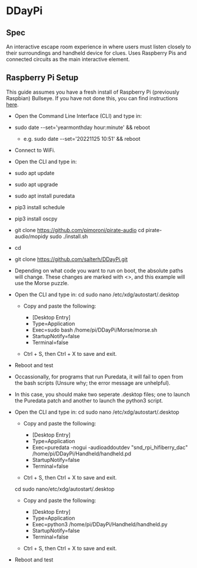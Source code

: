 # DDayPi

## Spec 

An interactive escape room experience in where users must listen closely to their surroundings and handheld device for clues. Uses Raspberry Pis and connected circuits as the main interactive element.

## Raspberry Pi Setup
This guide assumes you have a fresh install of Raspberry Pi (previously Raspbian) Bullseye. If you have not done this, you can find instructions [here](https://www.raspberrypi.com/software/).

- Open the Command Line Interface (CLI) and type in:
- sudo date --set='yearmonthday hour:minute' && reboot
	- e.g. sudo date --set='20221125 10:51' && reboot

- Connect to WiFi. 

- Open the CLI and type in:
- sudo apt update
- sudo apt upgrade
- sudo apt install puredata
- pip3 install schedule
- pip3 install oscpy
- git clone https://github.com/pimoroni/pirate-audio 
  cd pirate-audio/mopidy
  sudo ./install.sh
- cd
- git clone https://github.com/salterh/DDayPi.git

- Depending on what code you want to run on boot, the absolute paths will change. These changes are marked with <>, and this example will use the Morse puzzle.
- Open the CLI and type in:
	cd
	sudo nano /etc/xdg/autostart/<morse>.desktop
	
	- Copy and paste the following:
		- [Desktop Entry]
		- Type=Application
		- Exec=sudo bash /home/pi/DDayPi/Morse/morse.sh
		- StartupNotify=false
		- Terminal=false

	- Ctrl + S, then Ctrl + X to save and exit.

- Reboot and test

- Occassionally, for programs that run Puredata, it will fail to open from the bash scripts (Unsure why; the error message are unhelpful). 
- In this case, you should make two seperate .desktop files; one to launch the Puredata patch and another to launch the python3 script.
- Open the CLI and type in:
	cd
	sudo nano /etc/xdg/autostart/<handheld>.desktop

	- Copy and paste the following:
		- [Desktop Entry]
		- Type=Application
		- Exec=puredata -nogui -audioaddoutdev "snd_rpi_hifiberry_dac" /home/pi/DDayPi/Handheld/handheld.pd
		- StartupNotify=false
		- Terminal=false

	- Ctrl + S, then Ctrl + X to save and exit.

	cd
	sudo nano/etc/xdg/autostart/<handheldPy>.desktop
	
	- Copy and paste the following: 
		- [Desktop Entry]
		- Type=Application
		- Exec=python3 /home/pi/DDayPi/Handheld/handheld.py
		- StartupNotify=false
		- Terminal=false

	- Ctrl + S, then Ctrl + X to save and exit.

- Reboot and test
